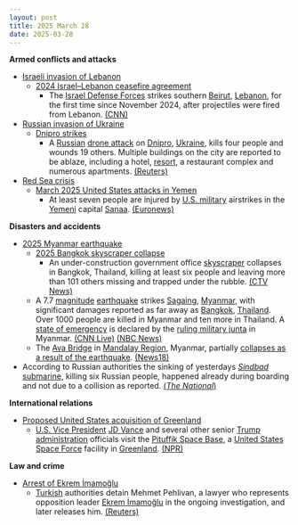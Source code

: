 ```yaml
---
layout: post
title: 2025 March 28
date: 2025-03-28
---
```



**Armed conflicts and attacks**

* [Israeli invasion of Lebanon](https://en.wikipedia.org/wiki/Israeli_invasion_of_Lebanon_%282024%E2%80%93present%29 "Israeli invasion of Lebanon (2024–present)")
  + [2024 Israel–Lebanon ceasefire agreement](https://en.wikipedia.org/wiki/2024_Israel%E2%80%93Lebanon_ceasefire_agreement "2024 Israel–Lebanon ceasefire agreement")
    - The [Israel Defense Forces](https://en.wikipedia.org/wiki/Israel_Defense_Forces "Israel Defense Forces") strikes southern [Beirut](https://en.wikipedia.org/wiki/Beirut "Beirut"), [Lebanon](https://en.wikipedia.org/wiki/Lebanon "Lebanon"), for the first time since November 2024, after projectiles were fired from Lebanon. [(CNN)](https://edition.cnn.com/2025/03/28/middleeast/israel-strikes-southern-beirut-intl/index.html)
* [Russian invasion of Ukraine](https://en.wikipedia.org/wiki/Russian_invasion_of_Ukraine "Russian invasion of Ukraine")
  + [Dnipro strikes](https://en.wikipedia.org/wiki/Dnipro_strikes_%282022%E2%80%93present%29 "Dnipro strikes (2022–present)")
    - A [Russian](https://en.wikipedia.org/wiki/Russian_Armed_Forces "Russian Armed Forces") [drone attack](https://en.wikipedia.org/wiki/Drone_warfare "Drone warfare") on [Dnipro](https://en.wikipedia.org/wiki/Dnipro "Dnipro"), [Ukraine](https://en.wikipedia.org/wiki/Ukraine "Ukraine"), kills four people and wounds 19 others. Multiple buildings on the city are reported to be ablaze, including a hotel, [resort](https://en.wikipedia.org/wiki/Resort "Resort"), a restaurant complex and numerous apartments. [(Reuters)](https://www.reuters.com/world/europe/russian-drone-attack-injures-four-sparks-big-fire-ukraines-dnipro-2025-03-28/)
* [Red Sea crisis](https://en.wikipedia.org/wiki/Red_Sea_crisis "Red Sea crisis")
  + [March 2025 United States attacks in Yemen](https://en.wikipedia.org/wiki/March_2025_United_States_attacks_in_Yemen "March 2025 United States attacks in Yemen")
    - At least seven people are injured by [U.S. military](https://en.wikipedia.org/wiki/U.S._military "U.S. military") airstrikes in the [Yemeni](https://en.wikipedia.org/wiki/Yemen "Yemen") capital [Sanaa](https://en.wikipedia.org/wiki/Sanaa "Sanaa"). [(Euronews)](https://www.euronews.com/2025/03/28/suspected-us-airstrikes-hit-houthi-controlled-areas-of-yemen)

**Disasters and accidents**

* [2025 Myanmar earthquake](https://en.wikipedia.org/wiki/2025_Myanmar_earthquake "2025 Myanmar earthquake")
  + [2025 Bangkok skyscraper collapse](https://en.wikipedia.org/wiki/2025_Bangkok_skyscraper_collapse "2025 Bangkok skyscraper collapse")
    - An under-construction government office [skyscraper](https://en.wikipedia.org/wiki/Skyscraper "Skyscraper") collapses in Bangkok, Thailand, killing at least six people and leaving more than 101 others missing and trapped under the rubble. [(CTV News)](https://www.ctvnews.ca/world/article/powerful-earthquakes-rock-thailand-and-myanmar-triggering-the-collapse-of-a-bangkok-high-rise/)
  + A 7.7 [magnitude](https://en.wikipedia.org/wiki/Richter_scale#Richter_magnitudes "Richter scale") [earthquake](https://en.wikipedia.org/wiki/Earthquake "Earthquake") strikes [Sagaing](https://en.wikipedia.org/wiki/Sagaing "Sagaing"), [Myanmar](https://en.wikipedia.org/wiki/Myanmar "Myanmar"), with significant damages reported as far away as [Bangkok](https://en.wikipedia.org/wiki/Bangkok "Bangkok"), [Thailand](https://en.wikipedia.org/wiki/Thailand "Thailand"). Over 1000 people are killed in Myanmar and ten more in Thailand. A [state of emergency](https://en.wikipedia.org/wiki/State_of_emergency "State of emergency") is declared by the [ruling military junta](https://en.wikipedia.org/wiki/State_Administration_Council "State Administration Council") in Myanmar. [(CNN Live)](https://www.cnn.com/world/live-news/myanmar-thailand-earthquake-03-29-25-intl-hnk/index.html) [(NBC News)](https://www.nbcnews.com/news/world/earthquake-myanmar-thailand-77-bangkok-tremor-rcna198515)
  + The [Ava Bridge](https://en.wikipedia.org/wiki/Ava_Bridge "Ava Bridge") in [Mandalay Region](https://en.wikipedia.org/wiki/Mandalay_Region "Mandalay Region"), Myanmar, partially [collapses as a result of the earthquake](https://en.wikipedia.org/wiki/List_of_populated_places_affected_by_the_2025_Myanmar_earthquake#Structures_and_infrastructure "List of populated places affected by the 2025 Myanmar earthquake"). [(News18)](https://www.news18.com/world/myanmar-earthquake-videos-bangkok-skyscraper-collapses-tremors-strong-earthquakes-hit-myanmar-9278285.html)
* According to Russian authorities the sinking of yesterdays [*Sindbad*](/w/index.php?title=Sindbad_(submarine)&action=edit&redlink=1 "Sindbad (submarine) (page does not exist)") [submarine](https://en.wikipedia.org/wiki/Submarine "Submarine"), killing six Russian people, happened already during boarding and not due to a collision as reported. [(*The National*)](https://www.thenationalnews.com/news/mena/2025/03/28/hurghada-submarine-allegedly-began-sinking-while-passengers-boarding-claim-russian-authorities/)

**International relations**

* [Proposed United States acquisition of Greenland](https://en.wikipedia.org/wiki/Proposed_United_States_acquisition_of_Greenland "Proposed United States acquisition of Greenland")
  + [U.S. Vice President](https://en.wikipedia.org/wiki/Vice_President_of_the_United_States "Vice President of the United States") [JD Vance](https://en.wikipedia.org/wiki/JD_Vance "JD Vance") and several other senior [Trump administration](https://en.wikipedia.org/wiki/Second_presidency_of_Donald_Trump "Second presidency of Donald Trump") officials visit the [Pituffik Space Base](https://en.wikipedia.org/wiki/Pituffik_Space_Base "Pituffik Space Base"), a [United States Space Force](https://en.wikipedia.org/wiki/United_States_Space_Force "United States Space Force") facility in [Greenland](https://en.wikipedia.org/wiki/Greenland "Greenland"). [(NPR)](https://www.npr.org/2025/03/28/nx-s1-5343555/vance-greenland-visit)

**Law and crime**

* [Arrest of Ekrem İmamoğlu](https://en.wikipedia.org/wiki/Arrest_of_Ekrem_%C4%B0mamo%C4%9Flu "Arrest of Ekrem İmamoğlu")
  + [Turkish](https://en.wikipedia.org/wiki/Turkey "Turkey") authorities detain Mehmet Pehlivan, a lawyer who represents opposition leader [Ekrem İmamoğlu](https://en.wikipedia.org/wiki/Ekrem_%C4%B0mamo%C4%9Flu "Ekrem İmamoğlu") in the ongoing investigation, and later releases him. [(Reuters)](https://www.reuters.com/world/middle-east/turkey-detains-lawyer-jailed-istanbul-mayor-main-opposition-party-says-2025-03-28/)
